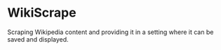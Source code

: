 # WikiScrape
Scraping Wikipedia content and providing it in a setting where it can be saved and displayed.
